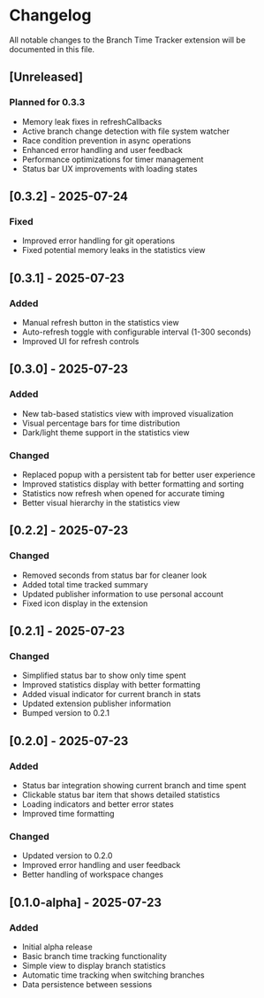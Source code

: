 # Changelog

All notable changes to the Branch Time Tracker extension will be documented in this file.

## [Unreleased]

### Planned for 0.3.3

- Memory leak fixes in refreshCallbacks
- Active branch change detection with file system watcher
- Race condition prevention in async operations
- Enhanced error handling and user feedback
- Performance optimizations for timer management
- Status bar UX improvements with loading states

## [0.3.2] - 2025-07-24

### Fixed

- Improved error handling for git operations
- Fixed potential memory leaks in the statistics view

## [0.3.1] - 2025-07-23

### Added

- Manual refresh button in the statistics view
- Auto-refresh toggle with configurable interval (1-300 seconds)
- Improved UI for refresh controls

## [0.3.0] - 2025-07-23

### Added

- New tab-based statistics view with improved visualization
- Visual percentage bars for time distribution
- Dark/light theme support in the statistics view

### Changed

- Replaced popup with a persistent tab for better user experience
- Improved statistics display with better formatting and sorting
- Statistics now refresh when opened for accurate timing
- Better visual hierarchy in the statistics view

## [0.2.2] - 2025-07-23

### Changed

- Removed seconds from status bar for cleaner look
- Added total time tracked summary
- Updated publisher information to use personal account
- Fixed icon display in the extension

## [0.2.1] - 2025-07-23

### Changed

- Simplified status bar to show only time spent
- Improved statistics display with better formatting
- Added visual indicator for current branch in stats
- Updated extension publisher information
- Bumped version to 0.2.1

## [0.2.0] - 2025-07-23

### Added

- Status bar integration showing current branch and time spent
- Clickable status bar item that shows detailed statistics
- Loading indicators and better error states
- Improved time formatting

### Changed

- Updated version to 0.2.0
- Improved error handling and user feedback
- Better handling of workspace changes

## [0.1.0-alpha] - 2025-07-23

### Added

- Initial alpha release
- Basic branch time tracking functionality
- Simple view to display branch statistics
- Automatic time tracking when switching branches
- Data persistence between sessions
